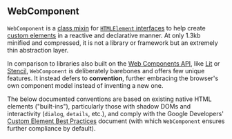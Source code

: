 ## WebComponent
`WebComponent` is a [class mixin](https://justinfagnani.com/2015/12/21/real-mixins-with-javascript-classes/) for [`HTMLElement` interfaces](https://developer.mozilla.org/en-US/docs/Web/API/HTMLElement) to help create [custom elements](https://developer.mozilla.org/en-US/docs/Web/Web_Components/Using_custom_elements) in a reactive and declarative manner. At only 1.3kb minified and compressed, it is not a library or framework but an extremely thin abstraction layer.

In comparison to libraries also built on the [Web Components API](https://developer.mozilla.org/en-US/docs/Web/Web_Components), like [Lit](https://lit.dev/) or [Stencil](https://stenciljs.com/), `WebComponent` is deliberately barebones and offers few unique features. It instead defers to **convention**, further embracing the browser's own component model instead of inventing a new one.

The below documented conventions are based on existing native HTML elements ("built-ins"), particularly those with shadow DOMs and interactivity (`dialog`, `details`, etc.), and comply with the Google Developers' [Custom Element Best Practices](https://web.dev/custom-elements-best-practices/) document (with which `WebComponent` ensures further compliance by default).

